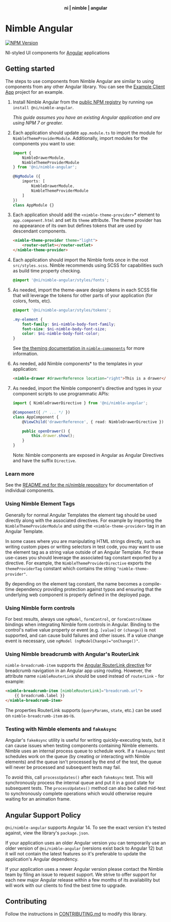 <div align="center">
    <p><b>ni | nimble | angular</b></p>
</div>

# Nimble Angular

[![NPM Version](https://img.shields.io/npm/v/@ni/nimble-angular.svg)](https://www.npmjs.com/package/@ni/nimble-angular)

NI-styled UI components for [Angular](https://angular.io) applications

## Getting started

The steps to use components from Nimble Angular are similar to using components from any other Angular library. You can see the [Example Client App](/angular-workspace/projects/example-client-app) project for an example.

1. Install Nimble Angular from the [public NPM registry](https://www.npmjs.com/package/@ni/nimble-angular) by running `npm install @ni/nimble-angular`.

    *This guide assumes you have an existing Angular application and are using NPM 7 or greater.*

2. Each application should update `app.module.ts` to import the module for `NimbleThemeProviderModule`. Additionally, import modules for the components you want to use:

    ```ts
    import {
        NimbleDrawerModule,
        NimbleThemeProviderModule
    } from '@ni/nimble-angular';

    @NgModule ({
        imports: [
            NimbleDrawerModule,
            NimbleThemeProviderModule
        ]
    })
    class AppModule {}
    ```

3. Each application should add the `<nimble-theme-provider>`* element to `app.component.html` and set its `theme` attribute. The theme provider has no appearance of its own but defines tokens that are used by descendant components.

    ```html
    <nimble-theme-provider theme="light">
        <router-outlet></router-outlet>
    </nimble-theme-provider>
    ```

4. Each application should import the Nimble fonts once in the root `src/styles.scss`. Nimble recommends using SCSS for capabilities such as build time property checking.

    ```scss
    @import '@ni/nimble-angular/styles/fonts';
    ```

5. As needed, import the theme-aware design tokens in each SCSS file that will leverage the tokens for other parts of your application (for colors, fonts, etc).

    ```scss
    @import '@ni/nimble-angular/styles/tokens';

    .my-element {
        font-family: $ni-nimble-body-font-family;
        font-size: $ni-nimble-body-font-size;
        color: $ni-nimble-body-font-color;
    }
    ```

    See [the theming documentation in `nimble-components`](/packages/nimble-components/README.md#theming) for more information.

6. As needed, add Nimble components* to the templates in your application:

    ```html
    <nimble-drawer #drawerReference location="right">This is a drawer</nimble-drawer>
    ```

7. As needed, import the Nimble component's directive and types in your component scripts to use programmatic APIs:

    ```ts
    import { NimbleDrawerDirective } from '@ni/nimble-angular';

    @Component({ /* ... */ })
    class AppComponent {
        @ViewChild('drawerReference', { read: NimbleDrawerDirective }) public drawer: NimbleDrawerDirective;

        public openDrawer() {
            this.drawer.show();
        }
    }
    ```

   Note: Nimble components are exposed in Angular as Angular Directives and have the suffix `Directive`.

### Learn more

See the [README.md for the ni/nimble repository](/README.md) for documentation of individual components.

### Using Nimble Element Tags

Generally for normal Angular Templates the element tag should be used directly along with the associated directives. For example by importing the `NimbleThemeProviderModule` and using the `<nimble-theme-provider>` tag in an Angular Template.

In some cases where you are manipulating HTML strings directly, such as writing custom pipes or writing selectors in test code, you may want to use the element tag as a string value outside of an Angular Template. For these use-cases you should leverage the associated tag constant exported by a directive. For example, the  `NimbleThemeProviderDirective` exports the `themeProviderTag` constant which contains the string `"nimble-theme-provider"`.

By depending on the element tag constant, the name becomes a compile-time dependency providing protection against typos and ensuring that the underlying web component is properly defined in the deployed page.

### Using Nimble form controls

For best results, always use `ngModel`, `formControl`, or `formControlName` bindings when integrating Nimble form controls in Angular. Binding to the control's native value property or event (e.g. `[value]` or `(change)`) is not supported, and can cause build failures and other issues. If a value change event is necessary, use `ngModel (ngModelChange)="onChange()"`.

### Using Nimble breadcrumb with Angular's RouterLink

`nimble-breadcrumb-item` supports the [Angular RouterLink directive](https://angular.io/api/router/RouterLink) for breadcrumb navigation in an Angular app using routing.
However, the attribute name `nimbleRouterLink` should be used instead of `routerLink` - for example:
```html
<nimble-breadcrumb-item [nimbleRouterLink]="breadcrumb.url">
    {{ breadcrumb.label }}
</nimble-breadcrumb-item>
```
The properties RouterLink supports (`queryParams`, `state`, etc.) can be used on `nimble-breadcrumb-item` as-is.

### Testing with Nimble elements and `fakeAsync`

Angular's `fakeAsync` utility is useful for writing quickly-executing tests, but it can cause issues when testing components containing Nimble elements. Nimble uses an internal process queue to schedule work. If a `fakeAsync` test schedules work on the queue (by creating or interacting with Nimble elements) and the queue isn't processed by the end of the test, the queue will never be processed and subsequent tests may fail.

To avoid this, call `processUpdates()` after each `fakeAsync` test. This will synchronously process the internal queue and put it in a good state for subsequent tests. The `processUpdates()` method can also be called mid-test to synchronously complete operations which would otherwise require waiting for an animation frame.

## Angular Support Policy

`@ni/nimble-angular` supports Angular 14. To see the exact version it's tested against, view the library's `package.json`.

If your application uses an older Angular version you can temporarily use an older version of `@ni/nimble-angular` (versions exist back to Angular 12) but it will not contain the latest features so it's preferable to update the application's Angular dependency.

If your application uses a newer Angular version please contact the Nimble team by filing an issue to request support. We strive to offer support for each new major Angular release within a few months of its availability but will work with our clients to find the best time to upgrade.

## Contributing

Follow the instructions in [CONTRIBUTING.md](/angular-workspace/projects/ni/nimble-angular/CONTRIBUTING.md) to modify this library.
